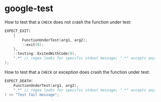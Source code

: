 # google-test

How to test that a `CHECK` does not crash the function under test:

```cpp
EXPECT_EXIT(
    {
        FunctionUnderTest(arg1, arg2);
        ::exit(0);
    },
    ::testing::ExitedWithCode(0),
    ".*" // regex looks for specific stdout message; ".*" accepts any.
);
```

How to test that a `CHECK` or exception does crash the function under test:

```cpp
EXPECT_DEATH(
    FunctionUnderTest(arg1, arg2),
    ".*" // regex looks for specific stdout message; ".*" accepts any.
) << "Test fail message";
```
